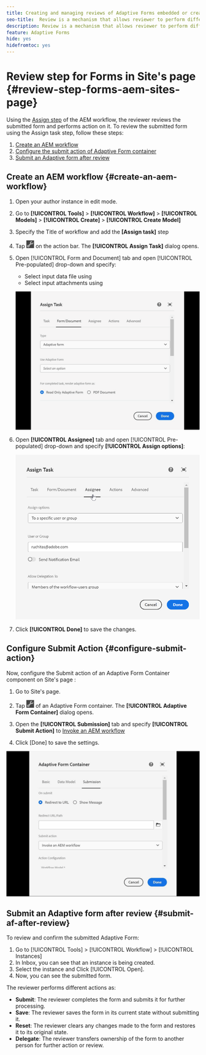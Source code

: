 ```yaml
---
title: Creating and managing reviews of Adaptive Forms embedded or created in Sites page
seo-title:  Review is a mechanism that allows reviewer to perform different tasks for adaptive forms using Assign Task step
description: Review is a mechanism that allows reviewer to perform different tasks for adaptive forms using Assign Task step
feature: Adaptive Forms
hide: yes
hidefromtoc: yes
---
```


# Review step for Forms in Site's page {#review-step-forms-aem-sites-page}

Using the [Assign step](https://experienceleague.adobe.com/docs/experience-manager-cloud-service/content/forms/create-form-centric-workflows/aem-forms-workflow-step-reference.html#assign-task-step) of the AEM workflow, the reviewer reviews the submitted form and performs action on it. To review the submitted form using the Assign task step, follow these steps:

1. [Create an AEM workflow](#create-an-aem-workflow)
1. [Configure the submit action of Adaptive Form container](#configure-submit-action)
1. [Submit an Adaptive form after review](#submit-af-after-review) 

## Create an AEM workflow {#create-an-aem-workflow}

1. Open your author instance in edit mode.
1. Go to **[!UICONTROL Tools]** >  **[!UICONTROL Workflow]** >  **[!UICONTROL Models]** > **[!UICONTROL Create]** > **[!UICONTROL Create Model]**
1. Specify the Title of workflow and add the **[Assign task]** step
1. Tap ![settings_icon](assets/settings_icon.png) on the action bar. The **[!UICONTROL Assign Task]** dialog opens.
1. Open [!UICONTROL Form and Document] tab and open [!UICONTROL Pre-populated] drop-down and specify:

   * Select input data file using
   * Select input attachments using

    ![Review step](/help/forms/assets/assigntask-review1.gif)

1. Open **[!UICONTROL Assignee]** tab and open [!UICONTROL Pre-populated] drop-down and specify **[!UICONTROL Assign  options]**:
  
    ![Review step](/help/forms/assets/review-assignstep.png)

1. Click **[!UICONTROL Done]** to save the changes. 

## Configure Submit Action {#configure-submit-action}

Now, configure the Submit action of an Adaptive Form Container component on Site's page :

1. Go to Site's page.
1. Tap ![settings_icon](assets/settings_icon.png) of an Adaptive Form container. The **[!UICONTROL Adaptive Form Container]** dialog opens.
1. Open the **[!UICONTROL Submission]** tab and specify **[!UICONTROL Submit Action]** to [Invoke an AEM workflow](https://experienceleague.adobe.com/docs/experience-manager-cloud-service/content/forms/adaptive-forms-authoring/authoring-adaptive-forms-foundation-components/configure-submit-actions-and-metadata-submission/configuring-submit-actions.html?lang=en#invoke-an-aem-workflow)

1. Click [Done] to save the settings.

![submissiontab-reviewstep](/help/forms/assets/submissiontab-reviewstep.gif)

## Submit an Adaptive form after review {#submit-af-after-review}

To review and confirm the submitted Adaptive Form:

1. Go to [!UICONTROL Tools] >  [!UICONTROL Workflow] >  [!UICONTROL Instances] 
1. In Inbox, you can see that an instance is being created.
1. Select the instance and Click [!UICONTROL Open].
1. Now, you can see the submitted form. 

The reviewer performs different actions as:

* **Submit**: The reviewer completes the form and submits it for further processing.
* **Save**: The reviewer saves the form in its current state without submitting it.
* **Reset**: The reviewer clears any changes made to the form and restores it to its original state.
* **Delegate**: The reviewer transfers ownership of the form to another person for further action or review.
